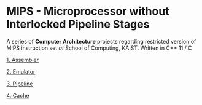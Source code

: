 # MIPS - Microprocessor without Interlocked Pipeline Stages

A series of **Computer Architecture** projects regarding restricted version of
MIPS instruction set *at* School of Computing, KAIST. Written in C++ 11 / C

[1. Assembler](https://www.dropbox.com/s/4qmke7zn5mmhufi/Lab1Document.pdf?dl=0)

[2. Emulator](https://www.dropbox.com/s/8thuf6muu4xjy3b/Lab2Document.pdf?dl=0)

[3. Pipeline](https://www.dropbox.com/s/pjhznyi9i26hgjo/Lab3Document.pdf?dl=0)

[4. Cache](https://www.dropbox.com/s/ercurlly2sgpv52/Lab4Document_modified.pdf?dl=0)
